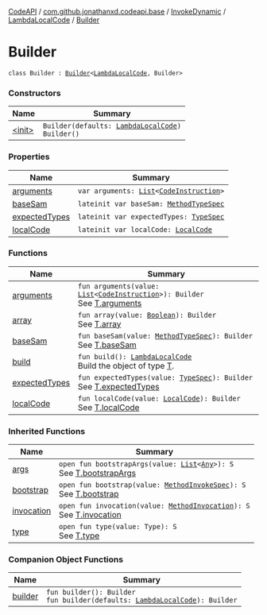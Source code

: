 [CodeAPI](../../../../index.md) / [com.github.jonathanxd.codeapi.base](../../../index.md) / [InvokeDynamic](../../index.md) / [LambdaLocalCode](../index.md) / [Builder](.)

# Builder

`class Builder : `[`Builder`](../../../-invoke-dynamic-base/-lambda-local-code-base/-builder/index.md)`<`[`LambdaLocalCode`](../index.md)`, Builder>`

### Constructors

| Name | Summary |
|---|---|
| [&lt;init&gt;](-init-.md) | `Builder(defaults: `[`LambdaLocalCode`](../index.md)`)`<br>`Builder()` |

### Properties

| Name | Summary |
|---|---|
| [arguments](arguments.md) | `var arguments: `[`List`](https://kotlinlang.org/api/latest/jvm/stdlib/kotlin.collections/-list/index.html)`<`[`CodeInstruction`](../../../../com.github.jonathanxd.codeapi/-code-instruction.md)`>` |
| [baseSam](base-sam.md) | `lateinit var baseSam: `[`MethodTypeSpec`](../../../../com.github.jonathanxd.codeapi.common/-method-type-spec/index.md) |
| [expectedTypes](expected-types.md) | `lateinit var expectedTypes: `[`TypeSpec`](../../../-type-spec/index.md) |
| [localCode](local-code.md) | `lateinit var localCode: `[`LocalCode`](../../../-local-code/index.md) |

### Functions

| Name | Summary |
|---|---|
| [arguments](arguments.md) | `fun arguments(value: `[`List`](https://kotlinlang.org/api/latest/jvm/stdlib/kotlin.collections/-list/index.html)`<`[`CodeInstruction`](../../../../com.github.jonathanxd.codeapi/-code-instruction.md)`>): Builder`<br>See [T.arguments](#) |
| [array](array.md) | `fun array(value: `[`Boolean`](https://kotlinlang.org/api/latest/jvm/stdlib/kotlin/-boolean/index.html)`): Builder`<br>See [T.array](#) |
| [baseSam](base-sam.md) | `fun baseSam(value: `[`MethodTypeSpec`](../../../../com.github.jonathanxd.codeapi.common/-method-type-spec/index.md)`): Builder`<br>See [T.baseSam](#) |
| [build](build.md) | `fun build(): `[`LambdaLocalCode`](../index.md)<br>Build the object of type [T](#). |
| [expectedTypes](expected-types.md) | `fun expectedTypes(value: `[`TypeSpec`](../../../-type-spec/index.md)`): Builder`<br>See [T.expectedTypes](#) |
| [localCode](local-code.md) | `fun localCode(value: `[`LocalCode`](../../../-local-code/index.md)`): Builder`<br>See [T.localCode](#) |

### Inherited Functions

| Name | Summary |
|---|---|
| [args](../../../-invoke-dynamic-base/-lambda-local-code-base/-builder/bootstrapArgs.md) | `open fun bootstrapArgs(value: `[`List`](https://kotlinlang.org/api/latest/jvm/stdlib/kotlin.collections/-list/index.html)`<`[`Any`](https://kotlinlang.org/api/latest/jvm/stdlib/kotlin/-any/index.html)`>): S`<br>See [T.bootstrapArgs](../../../-invoke-dynamic-base/-lambda-local-code-base/-builder/bootstrapArgs.md) |
| [bootstrap](../../../-invoke-dynamic-base/-lambda-local-code-base/-builder/bootstrap.md) | `open fun bootstrap(value: `[`MethodInvokeSpec`](../../../../com.github.jonathanxd.codeapi.common/-method-invoke-spec/index.md)`): S`<br>See [T.bootstrap](../../../-invoke-dynamic-base/-lambda-local-code-base/-builder/bootstrap.md) |
| [invocation](../../../-invoke-dynamic-base/-lambda-local-code-base/-builder/invocation.md) | `open fun invocation(value: `[`MethodInvocation`](../../../-method-invocation/index.md)`): S`<br>See [T.invocation](../../../-invoke-dynamic-base/-lambda-local-code-base/-builder/invocation.md) |
| [type](../../../-invoke-dynamic-base/-lambda-local-code-base/-builder/type.md) | `open fun type(value: Type): S`<br>See [T.type](../../../-invoke-dynamic-base/-lambda-local-code-base/-builder/type.md) |

### Companion Object Functions

| Name | Summary |
|---|---|
| [builder](builder.md) | `fun builder(): Builder`<br>`fun builder(defaults: `[`LambdaLocalCode`](../index.md)`): Builder` |
